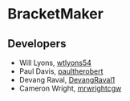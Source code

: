# BracketMaker

## Developers
- Will Lyons, [wtlyons54](https://github.com/wtlyons54)
- Paul Davis, [paultherobert](https://github.com/paultherobert)
- Devang Raval, [DevangRaval1](https://github.com/DevangRaval1)
- Cameron Wright, [mrwrightcgw](https://github.com/mrwrightcgw)
